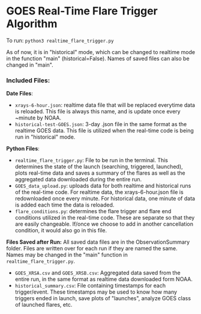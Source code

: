 # GOES Real-Time Flare Trigger Algorithm

To run: `python3 realtime_flare_trigger.py`

As of now, it is in "historical" mode, which can be changed to realtime mode in the function "main" (historical=False). Names of saved files can also be changed in "main". 

### Included Files: 

**Date Files**:
  - `xrays-6-hour.json`: realtime data file that will be replaced everytime data is reloaded. This file is always this name, and is update once every ~minute by NOAA.
  - `historical-test-GOES.json`: 3-day .json file in the same format as the realtime GOES data. This file is utilized when the real-time code is being run in "historical" mode.
  
**Python Files**:
 - `realtime_flare_trigger.py`: File to be run in the terminal. This determines the state of the launch (searching, triggered, launched), plots real-time data and saves a summary of the flares as well as the aggregated data downloaded during the entire run. 
 - `GOES_data_upload.py`: uploads data for both realtime and historical runs of the real-time code. For realtime data, the xrays-6-hour.json file is redownloaded once every minute. For historical data, one minute of data is added each time the data is reloaded. 
  - `flare_conditions.py`: determines the flare trigger and flare end conditions utilized in the real-time code. These are separate so that they are easily changeable. If/once we choose to add in another cancellation condition, it would also go in this file.

**Files Saved after Run:**
All saved data files are in the ObservationSummary folder. Files are written over for each run if they are named the same. Names may be changed in the "main" function in `realtime_flare_trigger.py`.
  - `GOES_XRSA.csv` and `GOES_XRSB.csv`: Aggregated data saved from the entire run, in the same format as realtime data downloaded form NOAA.
  - `historical_summary.csv`: File containing timestamps for each trigger/event. These timestamps may be used to know how many triggers ended in launch, save plots of "launches", analyze GOES class of launched flares, etc. 
